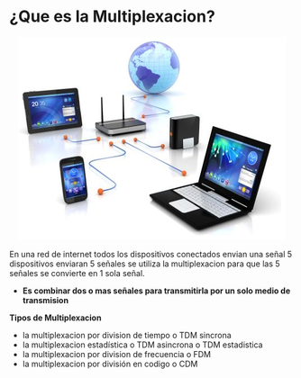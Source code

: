 # ¿Que es la Multiplexacion?

<p align="center">
  <img  src="https://github.com/IDiegoUlises/Arduino-Multiplexacion/blob/master/Images/network.png">
</p>

En una red de internet todos los dispositivos conectados envian una señal 5 dispositivos enviaran 5 señales se utiliza la multiplexacion para que las 5 señales se convierte en 1 sola señal.

* **Es combinar dos o mas señales para transmitirla por un solo medio de transmision**

**Tipos de Multiplexacion**
* la multiplexacion por division de tiempo o TDM sincrona
* la multiplexacion estadística o TDM asincrona o TDM estadistica
* la multiplexacion por division de frecuencia o FDM
* la multiplexacion por división en codigo o CDM
